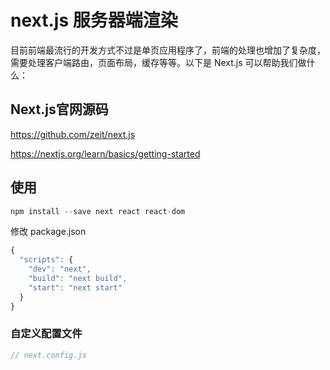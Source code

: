 # next.js 服务器端渲染

目前前端最流行的开发方式不过是单页应用程序了，前端的处理也增加了复杂度，需要处理客户端路由，页面布局，缓存等等。以下是 Next.js 可以帮助我们做什么：

## Next.js官网源码

https://github.com/zeit/next.js

https://nextjs.org/learn/basics/getting-started

## 使用

```js
npm install --save next react react-dom
```

修改 package.json

```js
{
  "scripts": {
    "dev": "next",
    "build": "next build",
    "start": "next start"
  }
}
```
### 自定义配置文件

```js
// next.config.js

```
